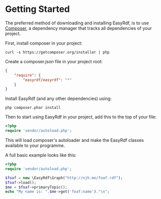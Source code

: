 Getting Started
===============

The preferred method of downloading and installing EasyRdf, is to use
[Composer], a dependency manager that tracks all dependencies of your project.


First, install composer in your project:

    curl -s https://getcomposer.org/installer | php


Create a composer.json file in your project root:

```json
{
    "require": {
        "easyrdf/easyrdf": "*"
    }
}
```

Install EasyRdf (and any other dependencies) using:

    php composer.phar install


Then to start using EasyRdf in your project, add this to the top of your file:

```php
<?php
require 'vendor/autoload.php';
```

This will load composer's autoloader and make the EasyRdf classes available to your
programme.


A full basic example looks like this:

```php
<?php
require 'vendor/autoload.php';

$foaf = new \EasyRdf\Graph("http://njh.me/foaf.rdf");
$foaf->load();
$me = $foaf->primaryTopic();
echo "My name is: ".$me->get('foaf:name')."\n";
```

[Composer]:http://getcomposer.org/
